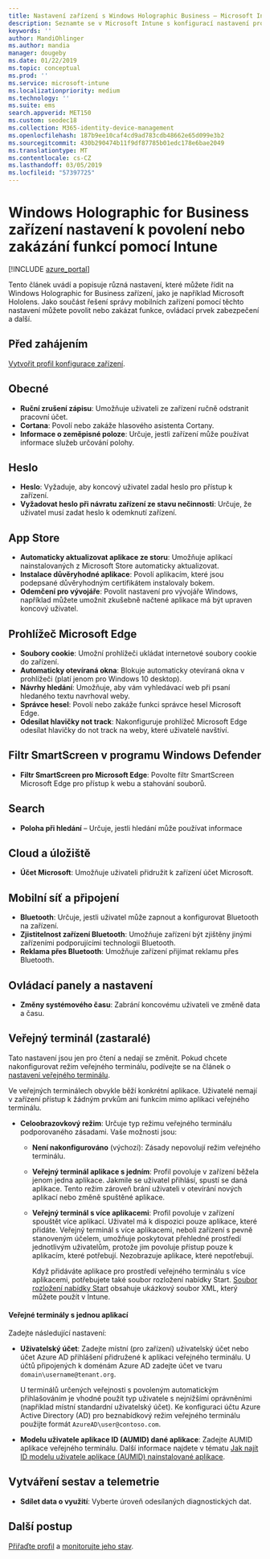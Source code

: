 ```yaml
---
title: Nastavení zařízení s Windows Holographic Business – Microsoft Intune – Azure | Dokumentace Microsoftu
description: Seznamte se v Microsoft Intune s konfigurací nastavení pro omezení zařízení s Windows Holographic for Business, včetně zrušení registrace, geografické polohy, hesel, instalace aplikací z obchodu s aplikacemi, souborů cookie a automaticky otevíraných oken v Microsoft Edgi, programu Windows Defender, vyhledávání, cloudu a úložiště, připojení přes Bluetooth, systémového času a dat o používání v Azure.
keywords: ''
author: MandiOhlinger
ms.author: mandia
manager: dougeby
ms.date: 01/22/2019
ms.topic: conceptual
ms.prod: ''
ms.service: microsoft-intune
ms.localizationpriority: medium
ms.technology: ''
ms.suite: ems
search.appverid: MET150
ms.custom: seodec18
ms.collection: M365-identity-device-management
ms.openlocfilehash: 187b9ee10caf4cd9ad783cdb48662e65d099e3b2
ms.sourcegitcommit: 430b290474b11f9df87785b01edc178e6bae2049
ms.translationtype: MT
ms.contentlocale: cs-CZ
ms.lasthandoff: 03/05/2019
ms.locfileid: "57397725"
---
```

# <a name="windows-holographic-for-business-device-settings-to-allow-or-restrict-features-using-intune"></a>Windows Holographic for Business zařízení nastavení k povolení nebo zakázání funkcí pomocí Intune

[!INCLUDE [azure_portal](./includes/azure_portal.md)]

Tento článek uvádí a popisuje různá nastavení, které můžete řídit na Windows Holographic for Business zařízení, jako je například Microsoft Hololens. Jako součást řešení správy mobilních zařízení pomocí těchto nastavení můžete povolit nebo zakázat funkce, ovládací prvek zabezpečení a další.

## <a name="before-you-begin"></a>Před zahájením

[Vytvořit profil konfigurace zařízení](device-restrictions-configure.md#create-the-profile).

## <a name="general"></a>Obecné

- **Ruční zrušení zápisu**: Umožňuje uživateli ze zařízení ručně odstranit pracovní účet.
- **Cortana**: Povolí nebo zakáže hlasového asistenta Cortany.
- **Informace o zeměpisné poloze**: Určuje, jestli zařízení může používat informace služeb určování polohy.

## <a name="password"></a>Heslo

- **Heslo**: Vyžaduje, aby koncový uživatel zadal heslo pro přístup k zařízení.
- **Vyžadovat heslo při návratu zařízení ze stavu nečinnosti**: Určuje, že uživatel musí zadat heslo k odemknutí zařízení.

## <a name="app-store"></a>App Store

- **Automaticky aktualizovat aplikace ze storu**: Umožňuje aplikací nainstalovaných z Microsoft Store automaticky aktualizovat.
- **Instalace důvěryhodné aplikace**: Povolí aplikacím, které jsou podepsané důvěryhodným certifikátem instalovaly bokem.
- **Odemčení pro vývojáře**: Povolit nastavení pro vývojáře Windows, například můžete umožnit zkušebně načtené aplikace má být upraven koncový uživatel.

## <a name="microsoft-edge-browser"></a>Prohlížeč Microsoft Edge

- **Soubory cookie**: Umožní prohlížeči ukládat internetové soubory cookie do zařízení.
- **Automaticky otevíraná okna**: Blokuje automaticky otevíraná okna v prohlížeči (platí jenom pro Windows 10 desktop).
- **Návrhy hledání**: Umožňuje, aby vám vyhledávací web při psaní hledaného textu navrhoval weby.
- **Správce hesel**: Povolí nebo zakáže funkci správce hesel Microsoft Edge.
- **Odesílat hlavičky not track**: Nakonfiguruje prohlížeč Microsoft Edge odesílat hlavičky do not track na weby, které uživatelé navštíví.

## <a name="windows-defender-smart-screen"></a>Filtr SmartScreen v programu Windows Defender

- **Filtr SmartScreen pro Microsoft Edge**: Povolte filtr SmartScreen Microsoft Edge pro přístup k webu a stahování souborů.

## <a name="search"></a>Search

- **Poloha při hledání** – Určuje, jestli hledání může používat informace

## <a name="cloud-and-storage"></a>Cloud a úložiště

- **Účet Microsoft**: Umožňuje uživateli přidružit k zařízení účet Microsoft.

## <a name="cellular-and-connectivity"></a>Mobilní síť a připojení

- **Bluetooth**: Určuje, jestli uživatel může zapnout a konfigurovat Bluetooth na zařízení.
- **Zjistitelnost zařízení Bluetooth**: Umožňuje zařízení být zjištěny jinými zařízeními podporujícími technologii Bluetooth.
- **Reklama přes Bluetooth**: Umožňuje zařízení přijímat reklamu přes Bluetooth.

## <a name="control-panel-and-settings"></a>Ovládací panely a nastavení

- **Změny systémového času**: Zabrání koncovému uživateli ve změně data a času.

## <a name="kiosk---obsolete"></a>Veřejný terminál (zastaralé)

Tato nastavení jsou jen pro čtení a nedají se změnit. Pokud chcete nakonfigurovat režim veřejného terminálu, podívejte se na článek o [nastavení veřejného terminálu](kiosk-settings-holographic.md).

Ve veřejných terminálech obvykle běží konkrétní aplikace. Uživatelé nemají v zařízení přístup k žádným prvkům ani funkcím mimo aplikaci veřejného terminálu.

- **Celoobrazovkový režim**: Určuje typ režimu veřejného terminálu podporovaného zásadami. Vaše možnosti jsou:

  - **Není nakonfigurováno** (výchozí): Zásady nepovolují režim veřejného terminálu. 
  - **Veřejný terminál aplikace s jedním**: Profil povoluje v zařízení běžela jenom jedna aplikace. Jakmile se uživatel přihlásí, spustí se daná aplikace. Tento režim zároveň brání uživateli v otevírání nových aplikací nebo změně spuštěné aplikace.
  - **Veřejný terminál s více aplikacemi**: Profil povoluje v zařízení spouštět více aplikací. Uživatel má k dispozici pouze aplikace, které přidáte. Veřejný terminál s více aplikacemi, neboli zařízení s pevně stanoveným účelem, umožňuje poskytovat přehledné prostředí jednotlivým uživatelům, protože jim povoluje přístup pouze k aplikacím, které potřebují. Nezobrazuje aplikace, které nepotřebují. 
  
    Když přidáváte aplikace pro prostředí veřejného terminálu s více aplikacemi, potřebujete také soubor rozložení nabídky Start. [Soubor rozložení nabídky Start](https://docs.microsoft.com/hololens/hololens-kiosk#start-layout-file-for-intune) obsahuje ukázkový soubor XML, který můžete použít v Intune. 

#### <a name="single-app-kiosks"></a>Veřejné terminály s jednou aplikací

Zadejte následující nastavení:

- **Uživatelský účet**: Zadejte místní (pro zařízení) uživatelský účet nebo účet Azure AD přihlášení přidružené k aplikaci veřejného terminálu. U účtů připojených k doménám Azure AD zadejte účet ve tvaru `domain\username@tenant.org`. 

    U terminálů určených veřejnosti s povoleným automatickým přihlašováním je vhodné použít typ uživatele s nejnižšími oprávněními (například místní standardní uživatelský účet). Ke konfiguraci účtu Azure Active Directory (AD) pro beznabídkový režim veřejného terminálu použijte formát `AzureAD\user@contoso.com`.

- **Modelu uživatele aplikace ID (AUMID) dané aplikace**: Zadejte AUMID aplikace veřejného terminálu. Další informace najdete v tématu [Jak najít ID modelu uživatele aplikace (AUMID) nainstalované aplikace](https://docs.microsoft.com/windows-hardware/customize/enterprise/find-the-application-user-model-id-of-an-installed-app).

## <a name="reporting-and-telemetry"></a>Vytváření sestav a telemetrie

- **Sdílet data o využití**: Vyberte úroveň odesílaných diagnostických dat.

## <a name="next-steps"></a>Další postup

[Přiřaďte profil](device-profile-assign.md) a [monitorujte jeho stav](device-profile-monitor.md).
